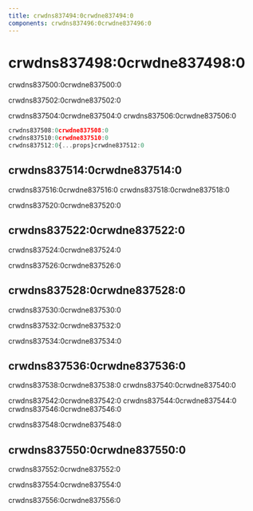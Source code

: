 ```yaml
---
title: crwdns837494:0crwdne837494:0
components: crwdns837496:0crwdne837496:0
---
```

# crwdns837498:0crwdne837498:0

<p class="description">crwdns837500:0crwdne837500:0</p>

crwdns837502:0crwdne837502:0

crwdns837504:0crwdne837504:0 crwdns837506:0crwdne837506:0

```jsx
crwdns837508:0crwdne837508:0
crwdns837510:0crwdne837510:0
crwdns837512:0{...props}crwdne837512:0
```

## crwdns837514:0crwdne837514:0

crwdns837516:0crwdne837516:0 crwdns837518:0crwdne837518:0

crwdns837520:0crwdne837520:0

## crwdns837522:0crwdne837522:0

crwdns837524:0crwdne837524:0

crwdns837526:0crwdne837526:0

## crwdns837528:0crwdne837528:0

crwdns837530:0crwdne837530:0

crwdns837532:0crwdne837532:0

crwdns837534:0crwdne837534:0

## crwdns837536:0crwdne837536:0

crwdns837538:0crwdne837538:0 crwdns837540:0crwdne837540:0

crwdns837542:0crwdne837542:0 crwdns837544:0crwdne837544:0 crwdns837546:0crwdne837546:0

crwdns837548:0crwdne837548:0

## crwdns837550:0crwdne837550:0

crwdns837552:0crwdne837552:0

crwdns837554:0crwdne837554:0

crwdns837556:0crwdne837556:0